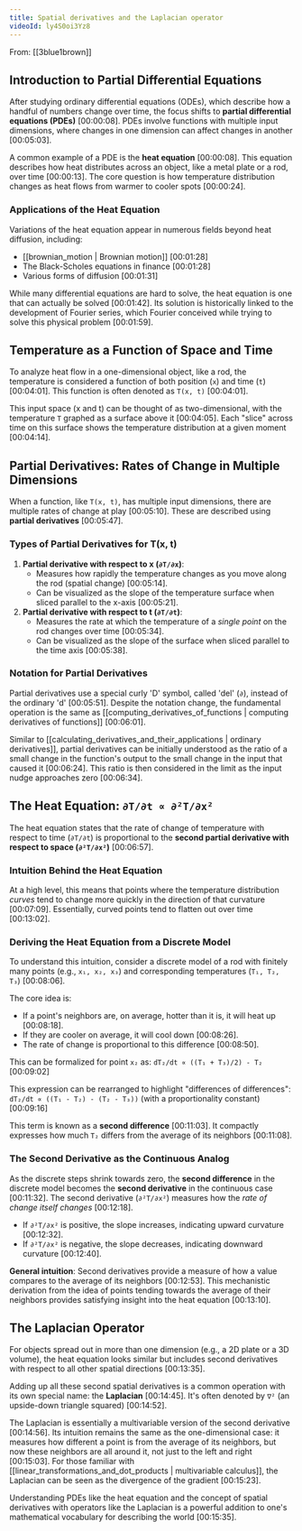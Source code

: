 ```yaml
---
title: Spatial derivatives and the Laplacian operator
videoId: ly4S0oi3Yz8
---
```


From: [[3blue1brown]] <br/> 

## Introduction to Partial Differential Equations
After studying ordinary differential equations (ODEs), which describe how a handful of numbers change over time, the focus shifts to **partial differential equations (PDEs)** <a class="yt-timestamp" data-t="00:00:08">[00:00:08]</a>. PDEs involve functions with multiple input dimensions, where changes in one dimension can affect changes in another <a class="yt-timestamp" data-t="00:05:03">[00:05:03]</a>.

A common example of a PDE is the **heat equation** <a class="yt-timestamp" data-t="00:00:08">[00:00:08]</a>. This equation describes how heat distributes across an object, like a metal plate or a rod, over time <a class="yt-timestamp" data-t="00:00:13">[00:00:13]</a>. The core question is how temperature distribution changes as heat flows from warmer to cooler spots <a class="yt-timestamp" data-t="00:00:24">[00:00:24]</a>.

### Applications of the Heat Equation
Variations of the heat equation appear in numerous fields beyond heat diffusion, including:
*   [[brownian_motion | Brownian motion]] <a class="yt-timestamp" data-t="00:01:28">[00:01:28]</a>
*   The Black-Scholes equations in finance <a class="yt-timestamp" data-t="00:01:28">[00:01:28]</a>
*   Various forms of diffusion <a class="yt-timestamp" data-t="00:01:31">[00:01:31]</a>

While many differential equations are hard to solve, the heat equation is one that can actually be solved <a class="yt-timestamp" data-t="00:01:42">[00:01:42]</a>. Its solution is historically linked to the development of Fourier series, which Fourier conceived while trying to solve this physical problem <a class="yt-timestamp" data-t="00:01:59">[00:01:59]</a>.

## Temperature as a Function of Space and Time
To analyze heat flow in a one-dimensional object, like a rod, the temperature is considered a function of both position (`x`) and time (`t`) <a class="yt-timestamp" data-t="00:04:01">[00:04:01]</a>. This function is often denoted as `T(x, t)` <a class="yt-timestamp" data-t="00:04:01">[00:04:01]</a>.

This input space (x and t) can be thought of as two-dimensional, with the temperature `T` graphed as a surface above it <a class="yt-timestamp" data-t="00:04:05">[00:04:05]</a>. Each "slice" across time on this surface shows the temperature distribution at a given moment <a class="yt-timestamp" data-t="00:04:14">[00:04:14]</a>.

## Partial Derivatives: Rates of Change in Multiple Dimensions
When a function, like `T(x, t)`, has multiple input dimensions, there are multiple rates of change at play <a class="yt-timestamp" data-t="00:05:10">[00:05:10]</a>. These are described using **partial derivatives** <a class="yt-timestamp" data-t="00:05:47">[00:05:47]</a>.

### Types of Partial Derivatives for T(x, t)
1.  **Partial derivative with respect to x (`∂T/∂x`)**:
    *   Measures how rapidly the temperature changes as you move along the rod (spatial change) <a class="yt-timestamp" data-t="00:05:14">[00:05:14]</a>.
    *   Can be visualized as the slope of the temperature surface when sliced parallel to the x-axis <a class="yt-timestamp" data-t="00:05:21">[00:05:21]</a>.
2.  **Partial derivative with respect to t (`∂T/∂t`)**:
    *   Measures the rate at which the temperature of a *single point* on the rod changes over time <a class="yt-timestamp" data-t="00:05:34">[00:05:34]</a>.
    *   Can be visualized as the slope of the surface when sliced parallel to the time axis <a class="yt-timestamp" data-t="00:05:38">[00:05:38]</a>.

### Notation for Partial Derivatives
Partial derivatives use a special curly 'D' symbol, called 'del' (`∂`), instead of the ordinary 'd' <a class="yt-timestamp" data-t="00:05:51">[00:05:51]</a>. Despite the notation change, the fundamental operation is the same as [[computing_derivatives_of_functions | computing derivatives of functions]] <a class="yt-timestamp" data-t="00:06:01">[00:06:01]</a>.

Similar to [[calculating_derivatives_and_their_applications | ordinary derivatives]], partial derivatives can be initially understood as the ratio of a small change in the function's output to the small change in the input that caused it <a class="yt-timestamp" data-t="00:06:24">[00:06:24]</a>. This ratio is then considered in the limit as the input nudge approaches zero <a class="yt-timestamp" data-t="00:06:34">[00:06:34]</a>.

## The Heat Equation: `∂T/∂t ∝ ∂²T/∂x²`
The heat equation states that the rate of change of temperature with respect to time (`∂T/∂t`) is proportional to the **second partial derivative with respect to space (`∂²T/∂x²`)** <a class="yt-timestamp" data-t="00:06:57">[00:06:57]</a>.

### Intuition Behind the Heat Equation
At a high level, this means that points where the temperature distribution *curves* tend to change more quickly in the direction of that curvature <a class="yt-timestamp" data-t="00:07:09">[00:07:09]</a>. Essentially, curved points tend to flatten out over time <a class="yt-timestamp" data-t="00:13:02">[00:13:02]</a>.

### Deriving the Heat Equation from a Discrete Model
To understand this intuition, consider a discrete model of a rod with finitely many points (e.g., `x₁, x₂, x₃`) and corresponding temperatures (`T₁, T₂, T₃`) <a class="yt-timestamp" data-t="00:08:06">[00:08:06]</a>.

The core idea is:
*   If a point's neighbors are, on average, hotter than it is, it will heat up <a class="yt-timestamp" data-t="00:08:18">[00:08:18]</a>.
*   If they are cooler on average, it will cool down <a class="yt-timestamp" data-t="00:08:26">[00:08:26]</a>.
*   The rate of change is proportional to this difference <a class="yt-timestamp" data-t="00:08:50">[00:08:50]</a>.

This can be formalized for point `x₂` as:
`dT₂/dt ∝ ((T₁ + T₃)/2) - T₂` <a class="yt-timestamp" data-t="00:09:02">[00:09:02]</a>

This expression can be rearranged to highlight "differences of differences":
`dT₂/dt ∝ ((T₁ - T₂) - (T₂ - T₃))` (with a proportionality constant) <a class="yt-timestamp" data-t="00:09:16">[00:09:16]</a>

This term is known as a **second difference** <a class="yt-timestamp" data-t="00:11:03">[00:11:03]</a>. It compactly expresses how much `T₂` differs from the average of its neighbors <a class="yt-timestamp" data-t="00:11:08">[00:11:08]</a>.

### The Second Derivative as the Continuous Analog
As the discrete steps shrink towards zero, the **second difference** in the discrete model becomes the **second derivative** in the continuous case <a class="yt-timestamp" data-t="00:11:32">[00:11:32]</a>. The second derivative (`∂²T/∂x²`) measures how the *rate of change itself changes* <a class="yt-timestamp" data-t="00:12:18">[00:12:18]</a>.

*   If `∂²T/∂x²` is positive, the slope increases, indicating upward curvature <a class="yt-timestamp" data-t="00:12:32">[00:12:32]</a>.
*   If `∂²T/∂x²` is negative, the slope decreases, indicating downward curvature <a class="yt-timestamp" data-t="00:12:40">[00:12:40]</a>.

**General intuition**: Second derivatives provide a measure of how a value compares to the average of its neighbors <a class="yt-timestamp" data-t="00:12:53">[00:12:53]</a>. This mechanistic derivation from the idea of points tending towards the average of their neighbors provides satisfying insight into the heat equation <a class="yt-timestamp" data-t="00:13:10">[00:13:10]</a>.

## The Laplacian Operator
For objects spread out in more than one dimension (e.g., a 2D plate or a 3D volume), the heat equation looks similar but includes second derivatives with respect to all other spatial directions <a class="yt-timestamp" data-t="00:13:35">[00:13:35]</a>.

Adding up all these second spatial derivatives is a common operation with its own special name: the **Laplacian** <a class="yt-timestamp" data-t="00:14:45">[00:14:45]</a>. It's often denoted by `∇²` (an upside-down triangle squared) <a class="yt-timestamp" data-t="00:14:52">[00:14:52]</a>.

The Laplacian is essentially a multivariable version of the second derivative <a class="yt-timestamp" data-t="00:14:56">[00:14:56]</a>. Its intuition remains the same as the one-dimensional case: it measures how different a point is from the average of its neighbors, but now these neighbors are all around it, not just to the left and right <a class="yt-timestamp" data-t="00:15:03">[00:15:03]</a>. For those familiar with [[linear_transformations_and_dot_products | multivariable calculus]], the Laplacian can be seen as the divergence of the gradient <a class="yt-timestamp" data-t="00:15:23">[00:15:23]</a>.

Understanding PDEs like the heat equation and the concept of spatial derivatives with operators like the Laplacian is a powerful addition to one's mathematical vocabulary for describing the world <a class="yt-timestamp" data-t="00:15:35">[00:15:35]</a>.
